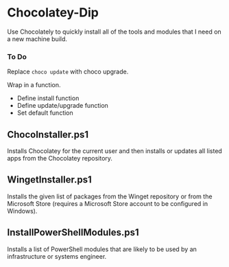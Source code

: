 # Chocolatey-Dip
Use Chocolately to quickly install all of the tools and modules that I need on a new machine build.

### To Do
Replace `choco update` with choco upgrade.

Wrap in a function.
 - Define install function
 - Define update/upgrade function
 - Set default function

## ChocoInstaller.ps1
Installs Chocolatey for the current user and then installs or updates all listed apps from the Chocolatey repository.  

## WingetInstaller.ps1
Installs the given list of packages from the Winget repository or from the Microsoft Store (requires a Microsoft Store account to be configured in Windows).  

## InstallPowerShellModules.ps1
Installs a list of PowerShell modules that are likely to be used by an infrastructure or systems engineer.
